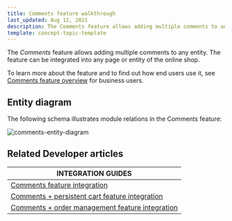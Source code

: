 ```yaml
---
title: Comments feature walkthrough
last_updated: Aug 12, 2021
description: The Comments feature allows adding multiple comments to any entity
template: concept-topic-template
---
```


The _Comments_ feature allows adding multiple comments to any entity. The feature can be integrated into any page or entity of the online shop.


To learn more about the feature and to find out how end users use it, see [Comments feature overview](/docs/scos/user/features/{{page.version}}/comments-feature-overview.html) for business users.


## Entity diagram

The following schema illustrates module relations in the Comments feature:

<div class="width-100">

![comments-entity-diagram](https://spryker.s3.eu-central-1.amazonaws.com/docs/Features/Mailing+&+Communication/Comments/techspec-comments-module-diagram.png)

</div>


## Related Developer articles

|INTEGRATION GUIDES  |
|---------|
| [Comments feature integration](/docs/scos/dev/feature-integration-guides/{{page.version}}/comments-feature-integration.html)  | 
| [Comments + persistent cart feature integration](/docs/scos/dev/feature-integration-guides/{{page.version}}/comments-persistent-cart-feature-integration.html) |
| [Comments + order management feature integration](/docs/scos/dev/feature-integration-guides/{{page.version}}/comments-order-management-feature-integration.html) |
